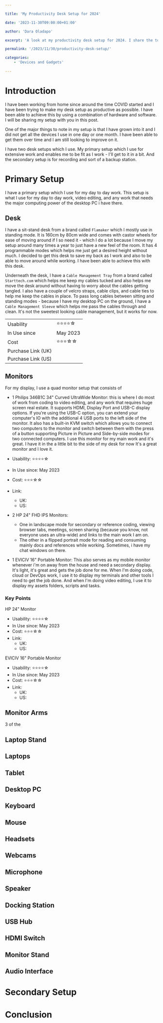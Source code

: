 ```yaml
---

title: 'My Productivity Desk Setup for 2024'

date: '2023-11-30T09:00:00+01:00'

author: 'Dara Oladapo'

excerpt: 'A look at my productivity desk setup for 2024. I share the tools I use to get work done and how I use them.'

permalink: '/2023/11/30/productivity-desk-setup/'

categories:
    - 'Devices and Gadgets'
    
---
```


# Introduction

I have been working from home since around the time COVID started and I have been trying to make my desk setup as productive as possible. I have been able to achieve this by using a combination of hardware and software. I will be sharing my setup with you in this post.

One of the major things to note in my setup is that I have grown into it and I did not get all the devices I use in one day or one month. I have been able to get them over time and I am still looking to improve on it.

I have two desk setups which I use. My primary setup which I use for extensive work and enables me to be fit as I work - I'll get to it in a bit. And the secondary setup is for recording and sort of a backup station.

# Primary Setup
I have a primary setup which I use for my day to day work. This setup is what I use for my day to day work, video editing, and any work that needs the major computing power of the desktop PC i have there. 

## Desk
I have a sit-stand desk from a brand called `Flamaker` which I mostly use in standing mode. It is 160cm by 80cm wide and comes with castor wheels for ease of moving around if I so need it - which I do a lot because I move my setup around many times a year to just have a new feel of the room. It has  4 programmable modes which helps me just get a desired height without much. I decided to get this desk to save my back as I work and also to be able to move around while working. I have been able to achieve this with this desk.

Underneath the desk,  I have a `Cable Management Tray` from a brand called `Starttech.com` which helps me keep my cables tucked and also helps me move the desk around without having to worry about the cables getting tangled. I also have a couple of velcro straps, cable clips, and cable ties to help me keep the cables in place. To pass long cables between sitting and standing modes - because I have my desktop PC on the ground, I have a `Cable Management Sleeve` which helps me pass the cables through and clean. It's not the sweetest looking cable management, but it works for now.

|  |  |
|----------|----------|
|  Usability  | ⭐⭐⭐⭐☆ |
|  In Use since  |  May 2023  |
|  Cost |   ⭐⭐⭐☆☆ |
|  Purchase Link (UK)  |   |
|  Purchase Link (US)  |   |

## Monitors

For my display, I use a quad monitor setup that consists of 
- 1 Philips 346B1C 34" Curved UltraWide Monitor: this is where I do most of work from coding to video editing, and any work that requires huge screen real estate. It supports HDMI, Display Port and USB-C display options. If you're using the USB-C option, you can extend your computer's IO with the additional 4 USB ports to the left side of the monitor. It also has a built-in KVM switch which allows you to connect two computers to the monitor and switch between them with the press of a button supporting Picture in Picture and Side-by-side modes for two connected computers. I use this monitor for my main work and it's great. I have it in the a little bit to the side of my desk for now It's a great monitor and I love it.

- Usability: ⭐⭐⭐⭐☆
- In Use since: May 2023
- Cost: ⭐⭐⭐☆☆
- Link:
    - UK: 
    - US: 
- 2 HP 24" FHD IPS Monitors:
    - One in landscape mode for secondary or reference coding, viewing browser tabs, meetings, screen sharing (because you know, not everyone uses an ultra-wide) and links to the main work I am on.
    - The other in a flipped portrait mode for reading and consuming mainly docs and references while working. Sometimes, i have my chat windows on there.
- 1 EVICIV 16" Portable Monitor: This also serves as my mobile monitor whenever i'm on away from the house and need a secondary display. It's light, it's great and gets the job done for me.
When I'm doing code, cloud or DevOps work, I use it to display my terminals and other tools I need to get the job done. And when I'm doing video editing, I use it to display my assets folders, scripts and tasks.

### Key Points

HP 24" Monitor
- Usability: ⭐⭐⭐⭐☆
- In Use since: May 2023
- Cost: ⭐⭐⭐☆☆
- Link:
    - UK: 
    - US: 

EVICIV 16" Portable Monitor
- Usability: ⭐⭐⭐⭐☆
- In Use since: May 2023
- Cost: ⭐⭐⭐☆☆
- Link:
    - UK: 
    - US: 

## Monitor Arms
3 of the 

## Laptop Stand

## Laptops

## Tablet

## Desktop PC

## Keyboard

## Mouse

## Headsets

## Webcams

## Microphone

## Speaker

## Docking Station

## USB Hub

## HDMI Switch

## Monitor Stand



## Audio Interface

# Secondary Setup

# Conclusion